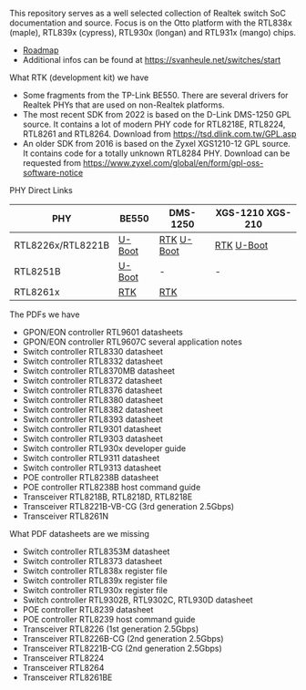 This repository serves as a well selected collection of Realtek switch SoC documentation and source. Focus is on the Otto platform with the RTL838x (maple), RTL839x (cypress), RTL930x (longan) and RTL931x (mango) chips. 

- [Roadmap](/datasheets/Roadmap.pdf)
- Additional infos can be found at https://svanheule.net/switches/start

What RTK (development kit) we have

- Some fragments from the TP-Link BE550. There are several drivers for Realtek PHYs that are used on non-Realtek platforms.
- The most recent SDK from 2022 is based on the D-Link DMS-1250 GPL source. It contains a lot of modern PHY code for RTL8218E, RTL8224, RTL8261 and RTL8264. Download from https://tsd.dlink.com.tw/GPL.asp
- An older SDK from 2016 is based on the Zyxel XGS1210-12 GPL source. It contains code for a totally unknown RTL8284 PHY. Download can be requested from https://www.zyxel.com/global/en/form/gpl-oss-software-notice

PHY Direct Links

PHY | BE550 | DMS-1250 | XGS-1210 XGS-210
--- | --- | --- | --- 
RTL8226x/RTL8221B | [U-Boot](/sources/uboot-be550/drivers/net/rtl8221b) | [RTK](/sources/rtk-dms1250/src/hal/phy) [U-Boot](/sources/uboot-xgs1210/board/Realtek/switch/sdk/src/hal/phy) | [RTK](/sources/rtk-xgs1210/src/hal/phy) [U-Boot](/sources/uboot-xgs1210/board/Realtek/switch/sdk/src/hal/phy)
RTL8251B | [U-Boot](/sources/uboot-be550/drivers/net/rtl8251b) | - | -
RTL8261x | [RTK](/sources/rtk-be550/src/hal/phy) | [RTK](/sources/rtk-dms1250/src/hal/phy) | 



The PDFs we have

- GPON/EON controller RTL9601 datasheets
- GPON/EON controller RTL9607C several application notes  
- Switch controller RTL8330 datasheet
- Switch controller RTL8332 datasheet
- Switch controller RTL8370MB datasheet
- Switch controller RTL8372 datasheet
- Switch controller RTL8376 datasheet
- Switch controller RTL8380 datasheet
- Switch controller RTL8382 datasheet
- Switch controller RTL8393 datasheet
- Switch controller RTL9301 datasheet
- Switch controller RTL9303 datasheet
- Switch controller RTL930x developer guide 
- Switch controller RTL9311 datasheet 
- Switch controller RTL9313 datasheet
- POE controller RTL8238B datasheet
- POE controller RTL8238B host command guide
- Transceiver RTL8218B, RTL8218D, RTL8218E
- Transceiver RTL8221B-VB-CG (3rd generation 2.5Gbps)
- Transceiver RTL8261N

What PDF datasheets are we missing

- Switch controller RTL8353M datasheet
- Switch controller RTL8373 datasheet
- Switch controller RTL838x register file
- Switch controller RTL839x register file
- Switch controller RTL930x register file
- Switch controller RTL9302B, RTL9302C, RTL930D datasheet
- POE controller RTL8239 datasheet
- POE controller RTL8239 host command guide
- Transceiver RTL8226 (1st generation 2.5Gbps)
- Transceiver RTL8226B-CG (2nd generation 2.5Gbps)
- Transceiver RTL8221B-CG (2nd generation 2.5Gbps)
- Transceiver RTL8224
- Transceiver RTL8264
- Transceiver RTL8261BE
